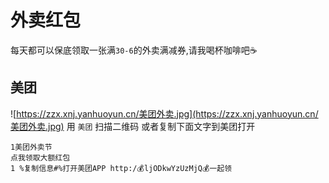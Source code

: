 # 外卖红包

每天都可以保底领取一张满`30-6`的外卖满减券,请我喝杯咖啡吧☕

## 美团

![https://zzx.xnj.yanhuoyun.cn/美团外卖.jpg](https://zzx.xnj.yanhuoyun.cn/美团外卖.jpg)
用 `美团` 扫描二维码 或者复制下面文字到美团打开
```
1美团外卖节
点我领取大额红包
1 %复制信息#%打开美团APP http:/💰ljODkwYzUzMjQ💰一起领
```


